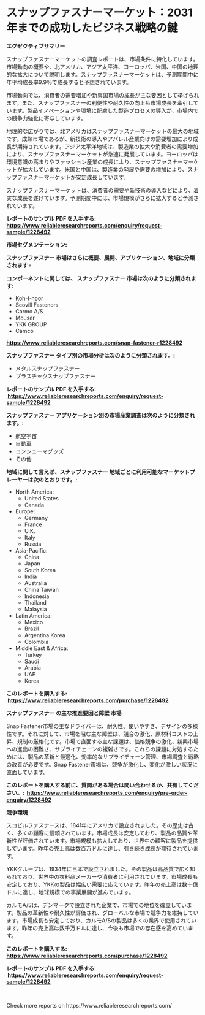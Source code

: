 <p><h1>スナップファスナーマーケット：2031年までの成功したビジネス戦略の鍵</h1></p><p><strong>エグゼクティブサマリー</strong></p>
<p><p>スナップファスナーマーケットの調査レポートは、市場条件に特化しています。市場動向の概要や、北アメリカ、アジア太平洋、ヨーロッパ、米国、中国の地理的な拡大について説明します。スナップファスナーマーケットは、予測期間中に年平均成長率9.9％で成長すると予想されています。</p><p>市場動向では、消費者の需要増加や新興国市場の成長が主な要因として挙げられます。また、スナップファスナーの利便性や耐久性の向上も市場成長を牽引しています。製品イノベーションや環境に配慮した製造プロセスの導入が、市場内での競争力強化に寄与しています。</p><p>地理的な広がりでは、北アメリカはスナップファスナーマーケットの最大の地域です。成熟市場であるが、新技術の導入やアパレル産業向けの需要増加により成長が期待されています。アジア太平洋地域は、製造業の拡大や消費者の需要増加により、スナップファスナーマーケットが急速に発展しています。ヨーロッパは環境意識の高まりやファッション産業の成長により、スナップファスナーマーケットが拡大しています。米国と中国は、製造業の発展や需要の増加により、スナップファスナーマーケットが安定成長しています。</p><p>スナップファスナーマーケットは、消費者の需要や新技術の導入などにより、着実な成長を遂げています。予測期間中には、市場規模がさらに拡大すると予測されています。</p></p>
<p><strong>レポートのサンプル PDF を入手する: <a href="https://www.reliableresearchreports.com/enquiry/request-sample/1228492">https://www.reliableresearchreports.com/enquiry/request-sample/1228492</a></strong></p>
<p><strong>市場セグメンテーション:</strong></p>
<p><strong> スナップファスナー 市場はさらに概要、展開、アプリケーション、地域に分類されます :</strong></p>
<p><strong>コンポーネントに関しては、 スナップファスナー 市場は次のように分類されます: &nbsp;</strong></p>
<p><ul><li>Koh-i-noor</li><li>Scovill Fasteners</li><li>Carmo A/S</li><li>Mouser</li><li>YKK GROUP</li><li>Camco</li></ul></p>
<p><strong><a href="https://www.reliableresearchreports.com/snap-fastener-r1228492">https://www.reliableresearchreports.com/snap-fastener-r1228492</a></strong></p>
<p><strong> スナップファスナー タイプ別の市場分析は次のように分類されます。:</strong></p>
<p><ul><li>メタルスナップファスナー</li><li>プラスチックスナップファスナー</li></ul></p>
<p><strong>レポートのサンプル PDF を入手する: &nbsp;<a href="https://www.reliableresearchreports.com/enquiry/request-sample/1228492">https://www.reliableresearchreports.com/enquiry/request-sample/1228492</a></strong></p>
<p><strong> スナップファスナー アプリケーション別の市場産業調査は次のように分類されます。:</strong></p>
<p><ul><li>航空宇宙</li><li>自動車</li><li>コンシューマグッズ</li><li>その他</li></ul></p>
<p><strong>地域に関して言えば、スナップファスナー 地域ごとに利用可能なマーケットプレーヤーは次のとおりです。:</strong></p>
<p><ul>
    <li>
        North America:
        <ul>
            <li>United States</li>
            <li>Canada</li>
        </ul>
    </li>
    <li>
        Europe:
        <ul>
            <li>Germany</li>
            <li>France</li>
            <li>U.K.</li>
            <li>Italy</li>
            <li>Russia</li>
        </ul>
    </li>
    <li>
        Asia-Pacific:
        <ul>
            <li>China</li>
            <li>Japan</li>
            <li>South Korea</li>
            <li>India</li>
            <li>Australia</li>
            <li>China Taiwan</li>
            <li>Indonesia</li>
            <li>Thailand</li>
            <li>Malaysia</li>
        </ul>
    </li>
    <li>
        Latin America:
        <ul>
            <li>Mexico</li>
            <li>Brazil</li>
            <li>Argentina Korea</li>
            <li>Colombia</li>
        </ul>
    </li>
    <li>
        Middle East & Africa:
        <ul>
            <li>Turkey</li>
            <li>Saudi</li>
            <li>Arabia</li>
            <li>UAE</li>
            <li>Korea</li>
        </ul>
    </li>
    </ul></p>
<p><strong>このレポートを購入する: &nbsp;<a href="https://www.reliableresearchreports.com/purchase/1228492">https://www.reliableresearchreports.com/purchase/1228492</a></strong></p>
<p><strong>スナップファスナー の主な推進要因と障壁 市場</strong></p>
<p><p>Snap Fastener市場の主なドライバーは、耐久性、使いやすさ、デザインの多様性です。それに対して、市場を阻む主な障壁は、競合の激化、原材料コストの上昇、規制の厳格化です。市場で直面する主な課題は、価格競争の激化、新興市場への進出の困難さ、サプライチェーンの複雑さです。これらの課題に対処するためには、製品の革新と最適化、効率的なサプライチェーン管理、市場調査と戦略の改善が必要です。Snap Fastener市場は、競争が激化し、変化が激しい状況に直面しています。</p></p>
<p><strong>このレポートを購入する前に、質問がある場合は問い合わせるか、共有してください。:&nbsp; <a href="https://www.reliableresearchreports.com/enquiry/pre-order-enquiry/1228492">https://www.reliableresearchreports.com/enquiry/pre-order-enquiry/1228492</a></strong></p>
<p><strong>競争環境</strong></p>
<p><p>スコビルファスナースは、1841年にアメリカで設立されました。その歴史は古く、多くの顧客に信頼されています。市場成長は安定しており、製品の品質や革新性が評価されています。市場規模も拡大しており、世界中の顧客に製品を提供しています。昨年の売上高は数百万ドルに達し、引き続き成長が期待されています。</p><p>YKKグループは、1934年に日本で設立されました。その製品は高品質で広く知られており、世界中の衣料品メーカーや消費者に利用されています。市場成長も安定しており、YKKの製品は幅広い需要に応えています。昨年の売上高は数十億ドルに達し、地球規模での事業展開が進んでいます。</p><p>カルモA/Sは、デンマークで設立された企業で、市場での地位を確立しています。製品の革新性や耐久性が評価され、グローバルな市場で競争力を維持しています。市場成長も安定しており、カルモA/Sの製品は多くの業界で使用されています。昨年の売上高は数千万ドルに達し、今後も市場での存在感を高めています。</p></p>
<p><strong>このレポートを購入する: &nbsp; <a href="https://www.reliableresearchreports.com/purchase/1228492">https://www.reliableresearchreports.com/purchase/1228492</a></strong></p>
<p><strong>レポートのサンプル PDF を入手する: &nbsp;<a href="https://www.reliableresearchreports.com/enquiry/request-sample/1228492">https://www.reliableresearchreports.com/enquiry/request-sample/1228492</a></strong><strong></strong></p>
<p>&nbsp;</p>
<p>Check more reports on https://www.reliableresearchreports.com/</p>